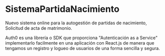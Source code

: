 # SistemaPartidaNacimiento
 Nuevo sistema online para la autogestión de partidas de nacimiento, Solicitud de acta de matrimonio. 
 
 Auth0 es una librería o SDK que proporciona "Autenticación as a Service"
 implementarlo facilmente en una aplicación con React.js de manera que tengamos 
 un registro y logueo de usuarios de una forma sencilla y segura.
 
 

